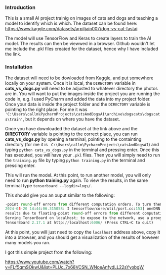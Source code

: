 ### **Introduction**

This is a small AI project trainig on images of cats and dogs and teaching a model to identify which is which. The dataset can be found here:
https://www.kaggle.com/datasets/arpitjain007/dog-vs-cat-fastai

The model will use TensorFlow and Keras to create layers to train the AI model. The results can then be viewwed in a browser.
Github wouldn't let me include the .pkl files created for the dataset, hence why I have included the link.

### **Installation**
The dataset will need to be dowloaded from Kaggle, and put somewhere locally on your system. 
Once it is local, the ```DIRECTORY``` variable in **__cats_vs_dogs.py__** will need to be adjusted to whatever directory the photos are in.
You will want to put the images inside the project you are running the code in, e.g. I used PyCharm and 
added the data into my project folder. Once your data is inside the project folder and the ```DIRECTORY``` variable
is pointing to the right place. For me it was
```'C:\Users\callm\PycharmProjects\catsAndDogsAI\archive\dogscats\dogscats\train'```, but it depends on where you have the dataset.

Once you have downloaded the dataset at the link above and the **DIRECTORY** variable is pointing to the correct place, you can run
**__cats_vs_dogs.py__** by opening a terminal, pointing to the containting directory 
(for me it is ``` C:\Users\callm\PycharmProjects\catsAndDogsAI```) and typing ```python cats_vs_dogs.py``` in the terminal and pressing enter.
Once this has executed, you will have your ```.pkl``` files. Then you will simply need to run the ```training.py``` file by typing ```python training.py```
in the terminal and pressing enter. 

This will run the model. At this point, to run another model, you will only need to run **python training.py** again. To view the results, 
in the same terminal type ```tensorboard --logdir=logs/```.

This should give you an ouput similar to the following:
```python
-point round-off errors from different computation orders. To turn them off, set the environment variable `TF_ENABLE_ONEDNN_OPTS=0`.
2024-08-20 14:44:06.315058: I tensorflow/core/util/port.cc:153] oneDNN custom operations are on. You may see slightly different numerical
results due to floating-point round-off errors from different computation orders. To turn them off, set the environment variable `TF_ENABLE_ONEDNN_OPTS=0`.
Serving TensorBoard on localhost; to expose to the network, use a proxy or pass --bind_all
TensorBoard 2.17.1 at http://localhost:6006/ (Press CTRL+C to quit)
```

At this point, you will just need to copy the ```localhost``` address above, copy it into a btrowser, and you should get a visualization of the 
results of however many models you ran.

I got this simple project from the following:

https://www.youtube.com/watch?v=FLf5qmSOkwU&list=PLUc_7x68VCSN_WNoeAnfydLL22sYyobgW
